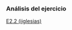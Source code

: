 ### Análisis del ejercicio
[E2.2 (iiglesias)](https://docs.google.com/document/d/1vikROPxjPYA9eTB3EtpdCNFBbHQvN_Qt1Sg8wM-h9Pc/edit#)
